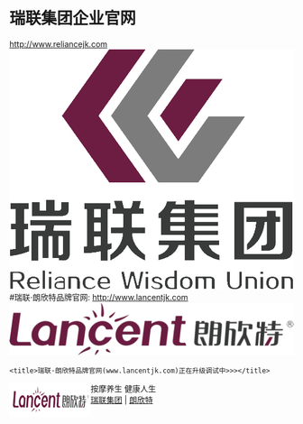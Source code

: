 # 瑞联集团企业官网 
http://www.reliancejk.com
 <img src="./lancent_TopFiles/Reliance.png" border="0" />
#瑞联·朗欣特品牌官网:
http://www.lancentjk.com
 <img src="./lancent_TopFiles/lancent.png" border="0" />



	<title>瑞联·朗欣特品牌官网(www.lancentjk.com)正在升级调试中>>></title>    
 
<body>
    <div>        
        <div class="host-top">
            <div style="float: left;">
                <img src="./lancent_TopFiles/lancent-144-60.png" border="0" />
            </div>
            <div class="host-top-title">
				按摩养生 健康人生
            </div>
            <div class="host-top-right"><a href="http://www.reliancejk.com/" target="_blank">瑞联集团</a> | <a href="http://www.lancentjk.com/" target="_blank">朗欣特</a></div>
        </div>
		
